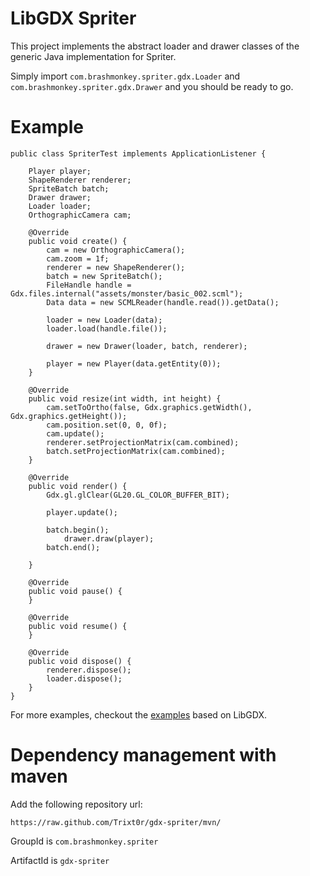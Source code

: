 # LibGDX Spriter

This project implements the abstract loader and drawer classes of the generic
Java implementation for Spriter.

Simply import `com.brashmonkey.spriter.gdx.Loader` and
`com.brashmonkey.spriter.gdx.Drawer` and you should be ready to go.

Example
=======

```
public class SpriterTest implements ApplicationListener {

	Player player;
	ShapeRenderer renderer;
	SpriteBatch batch;
	Drawer drawer;
	Loader loader;
	OrthographicCamera cam;

	@Override
	public void create() {
		cam = new OrthographicCamera();
		cam.zoom = 1f;
		renderer = new ShapeRenderer();
		batch = new SpriteBatch();
		FileHandle handle = Gdx.files.internal("assets/monster/basic_002.scml");
		Data data = new SCMLReader(handle.read()).getData();

		loader = new Loader(data);
		loader.load(handle.file());

		drawer = new Drawer(loader, batch, renderer);

		player = new Player(data.getEntity(0));
	}

	@Override
	public void resize(int width, int height) {
		cam.setToOrtho(false, Gdx.graphics.getWidth(), Gdx.graphics.getHeight());
		cam.position.set(0, 0, 0f);
		cam.update();
		renderer.setProjectionMatrix(cam.combined);
		batch.setProjectionMatrix(cam.combined);
	}

	@Override
	public void render() {
		Gdx.gl.glClear(GL20.GL_COLOR_BUFFER_BIT);

		player.update();

		batch.begin();
			drawer.draw(player);
		batch.end();

	}

	@Override
	public void pause() {
	}

	@Override
	public void resume() {
	}

	@Override
	public void dispose() {
		renderer.dispose();
		loader.dispose();
	}
}
```

For more examples, checkout the
[examples](https://github.com/Trixt0r/spriter-examples) based on LibGDX.

Dependency management with maven
================================
Add the following repository url:

```
https://raw.github.com/Trixt0r/gdx-spriter/mvn/
```
GroupId is `com.brashmonkey.spriter`

ArtifactId is `gdx-spriter`